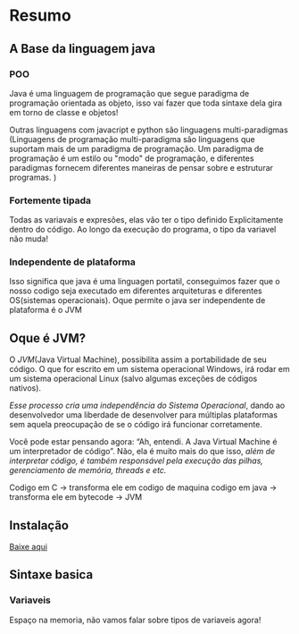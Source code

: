 # Resumo

## A Base da linguagem java

### POO

Java é uma linguagem de programação que segue paradigma de programação orientada as objeto, isso vai fazer que toda sintaxe dela gira em torno de classe e objetos! 

Outras linguagens com javacript e python são linguagens multi-paradigmas (Linguagens de programação multi-paradigma são linguagens que suportam mais de um paradigma de programação. Um paradigma de programação é um estilo ou "modo" de programação, e diferentes paradigmas fornecem diferentes maneiras de pensar sobre e estruturar programas.
)

### Fortemente tipada

Todas as variavais e expresões, elas vão ter o tipo definido Explicitamente dentro do código. Ao longo da execução do programa, o tipo da variavel não muda!

### Independente de plataforma

Isso significa que java é uma linguagen portatil, conseguimos fazer que o nosso codigo seja executado em diferentes arquiteturas e diferentes OS(sistemas operacionais). Oque permite o java ser independente de plataforma é o JVM

## Oque é JVM?

O *JVM*(Java Virtual Machine), possibilita assim a portabilidade de seu código. O que for escrito em um sistema operacional Windows, irá rodar em um sistema operacional Linux (salvo algumas exceções de códigos nativos). 

*Esse processo cria uma independência do Sistema Operacional*, dando ao desenvolvedor uma liberdade de desenvolver para múltiplas plataformas sem aquela preocupação de se o código irá funcionar corretamente. 

Você pode estar pensando agora: “Ah, entendi. A Java Virtual Machine é um interpretador de código”. Não, ela é muito mais do que isso, *além de interpretar código, é também responsável pela execução das pilhas, gerenciamento de memória, threads e etc.*

Codigo em C -> transforma ele em codigo de maquina
codigo em java -> transforma ele em bytecode -> JVM

## Instalação 

[Baixe aqui](https://www.oracle.com/java/technologies/downloads/)

## Sintaxe basica

### Variaveis

Espaço na memoria, não vamos falar sobre tipos de variaveis agora!
